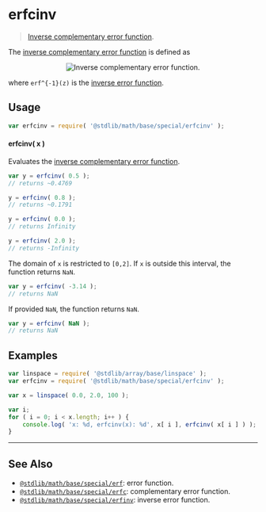 <!--

@license Apache-2.0

Copyright (c) 2018 The Stdlib Authors.

Licensed under the Apache License, Version 2.0 (the "License");
you may not use this file except in compliance with the License.
You may obtain a copy of the License at

   http://www.apache.org/licenses/LICENSE-2.0

Unless required by applicable law or agreed to in writing, software
distributed under the License is distributed on an "AS IS" BASIS,
WITHOUT WARRANTIES OR CONDITIONS OF ANY KIND, either express or implied.
See the License for the specific language governing permissions and
limitations under the License.

-->

# erfcinv

> [Inverse complementary error function][erfcinv].

<section class="intro">

The [inverse complementary error function][erfcinv] is defined as

<!-- <equation class="equation" label="eq:inverse_complementary_error_function" align="center" raw="\operatorname{erfc}^{-1}(1-z) = \operatorname{erf}^{-1}(z)" alt="Inverse complementary error function."> -->

<div class="equation" align="center" data-raw-text="\operatorname{erfc}^{-1}(1-z) = \operatorname{erf}^{-1}(z)" data-equation="eq:inverse_complementary_error_function">
    <img src="https://cdn.jsdelivr.net/gh/stdlib-js/stdlib@bb29798906e119fcb2af99e94b60407a270c9b32/lib/node_modules/@stdlib/math/base/special/erfcinv/docs/img/equation_inverse_complementary_error_function.svg" alt="Inverse complementary error function.">
    <br>
</div>

<!-- </equation> -->

where `erf^{-1}(z)` is the [inverse error function][@stdlib/math/base/special/erfinv].

</section>

<!-- /.intro -->

<section class="usage">

## Usage

```javascript
var erfcinv = require( '@stdlib/math/base/special/erfcinv' );
```

#### erfcinv( x )

Evaluates the [inverse complementary error function][erfcinv].

```javascript
var y = erfcinv( 0.5 );
// returns ~0.4769

y = erfcinv( 0.8 );
// returns ~0.1791

y = erfcinv( 0.0 );
// returns Infinity

y = erfcinv( 2.0 );
// returns -Infinity
```

The domain of `x` is restricted to `[0,2]`. If `x` is outside this interval, the function returns `NaN`.

```javascript
var y = erfcinv( -3.14 );
// returns NaN
```

If provided `NaN`, the function returns `NaN`.

```javascript
var y = erfcinv( NaN );
// returns NaN
```

</section>

<!-- /.usage -->

<section class="examples">

## Examples

<!-- eslint no-undef: "error" -->

```javascript
var linspace = require( '@stdlib/array/base/linspace' );
var erfcinv = require( '@stdlib/math/base/special/erfcinv' );

var x = linspace( 0.0, 2.0, 100 );

var i;
for ( i = 0; i < x.length; i++ ) {
    console.log( 'x: %d, erfcinv(x): %d', x[ i ], erfcinv( x[ i ] ) );
}
```

</section>

<!-- /.examples -->

<!-- Section for related `stdlib` packages. Do not manually edit this section, as it is automatically populated. -->

<section class="related">

* * *

## See Also

-   <span class="package-name">[`@stdlib/math/base/special/erf`][@stdlib/math/base/special/erf]</span><span class="delimiter">: </span><span class="description">error function.</span>
-   <span class="package-name">[`@stdlib/math/base/special/erfc`][@stdlib/math/base/special/erfc]</span><span class="delimiter">: </span><span class="description">complementary error function.</span>
-   <span class="package-name">[`@stdlib/math/base/special/erfinv`][@stdlib/math/base/special/erfinv]</span><span class="delimiter">: </span><span class="description">inverse error function.</span>

</section>

<!-- /.related -->

<!-- Section for all links. Make sure to keep an empty line after the `section` element and another before the `/section` close. -->

<section class="links">

[erfcinv]: https://en.wikipedia.org/wiki/Error_function#Inverse_functions

[@stdlib/math/base/special/erfinv]: https://github.com/stdlib-js/math/tree/main/base/special/erfinv

<!-- <related-links> -->

[@stdlib/math/base/special/erf]: https://github.com/stdlib-js/math/tree/main/base/special/erf

[@stdlib/math/base/special/erfc]: https://github.com/stdlib-js/math/tree/main/base/special/erfc

<!-- </related-links> -->

</section>

<!-- /.links -->
